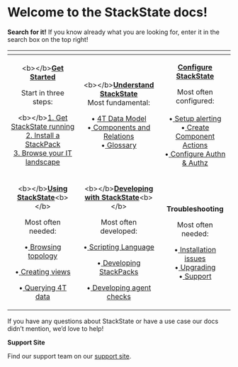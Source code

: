 # Welcome to the StackState docs!

**Search for it!** If you know already what you are looking for, enter it in the search box on the top right!

<table>
  <thead>
    <tr>
      <th style="text-align:center"></th>
      <th style="text-align:center"></th>
      <th style="text-align:center"></th>
    </tr>
  </thead>
  <tbody>
    <tr>
      <td style="text-align:center">
        <p>&lt;b&gt;&lt;/b&gt;<a href="getting_started.md"><b>Get Started</b></a>
        </p>
        <p>Start in three steps:</p>
        <p></p>
        <p>&lt;b&gt;&lt;/b&gt;<a href="setup/installation/">1. Get StackState running</a>
          <br
          /><a href="integrations/">2. Install a StackPack </a>
          <br /><a href="use/browsing_topology.md">3. Browse your IT landscape</a>
        </p>
        <p></p>
        <p></p>
      </td>
      <td style="text-align:center">
        <p>&lt;b&gt;&lt;/b&gt;<a href="https://docs.stackstate.com/concepts/"><b>Understand StackState</b></a><b><br /></b>Most
          fundamental:</p>
        <p></p>
        <p>&#x2022; <a href="concepts/4t_data_model.md">4T Data Model</a>
          <br />&#x2022;<a href="concepts/components_and_relations.md"> Components and Relations</a>
          <br
          />&#x2022;<a href="concepts/layers_domains_and_environments.md"> </a>
          <a
          href="concepts/glossary.md">Glossary</a>
        </p>
        <p></p>
        <p></p>
      </td>
      <td style="text-align:center">
        <p><a href="configure/"><b>Configure StackState</b></a>
        </p>
        <p>Most often configured:
          <br />
          <br />&#x2022;<a href="use/alerting.md"> Setup alerting</a>
          <br />&#x2022;<a href="configure/component_actions.md"> Create Component Actions</a>
          <br
          />&#x2022;<a href="configure/how_to_set_up_roles.md"> Configure Authn &amp; Authz</a>
        </p>
        <p></p>
        <p></p>
      </td>
    </tr>
    <tr>
      <td style="text-align:center">
        <p>&lt;b&gt;&lt;/b&gt;<a href="use/"><b>Using StackState</b></a>&lt;b&gt;&lt;/b&gt;</p>
        <p>Most often needed:</p>
        <p></p>
        <p>&#x2022;<a href="use/alerting.md"> </a><a href="use/browsing_topology.md">Browsing topology</a>
        </p>
        <p>&#x2022;<a href="use/alerting.md"> </a><a href="use/views.md">Creating views</a>
        </p>
        <p>&#x2022;<a href="use/alerting.md"> </a><a href="use/queries.md">Querying 4T data </a>
        </p>
      </td>
      <td style="text-align:center">
        <p>&lt;b&gt;&lt;/b&gt;<a href="develop/"><b>Developing with StackState</b></a>&lt;b&gt;&lt;/b&gt;</p>
        <p>Most often developed:</p>
        <p></p>
        <p>&#x2022;<a href="use/alerting.md"> </a><a href="develop/scripting/">Scripting Language</a>
        </p>
        <p>&#x2022;<a href="use/alerting.md"> </a><a href="integrations/sdk.md">Developing StackPacks</a>
        </p>
        <p>&#x2022;<a href="use/alerting.md"> </a><a href="develop/agent_check/checks_in_agent_v2.md">Developing agent checks</a>
        </p>
      </td>
      <td style="text-align:center">
        <p><b>Troubleshooting</b>
        </p>
        <p>Most often needed:
          <br />
        </p>
        <p>&#x2022;<a href="use/alerting.md"> </a><a href="setup/installation/troubleshooting.md">Installation issues</a>
          <br
          />&#x2022;<a href="use/alerting.md"> </a><a href="setup/upgrading.md">Upgrading</a>
          <br
          />&#x2022;<a href="use/alerting.md"> </a><a href="https://support.stackstate.com">Support</a>
        </p>
      </td>
    </tr>
  </tbody>
</table>

If you have any questions about StackState or have a use case our docs didn’t mention, we’d love to help!

**Support Site**

Find our support team on our [support site](http://support.stackstate.com/).

